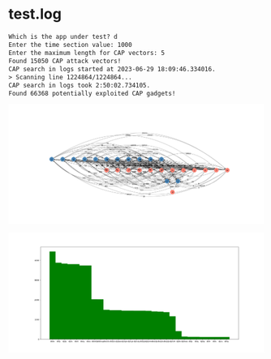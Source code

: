 # test.log

```Text
Which is the app under test? d
Enter the time section value: 1000
Enter the maximum length for CAP vectors: 5
Found 15050 CAP attack vectors!
CAP search in logs started at 2023-06-29 18:09:46.334016.
> Scanning line 1224864/1224864...
CAP search in logs took 2:50:02.734105.
Found 66368 potentially exploited CAP gadgets!
```
![graph](https://github.com/edoardottt/offensive-onos/blob/main/detection/log-analysis/tests/v1/graph.png)

![distribution](https://github.com/edoardottt/offensive-onos/blob/main/detection/log-analysis/tests/v1/distribution.png)
